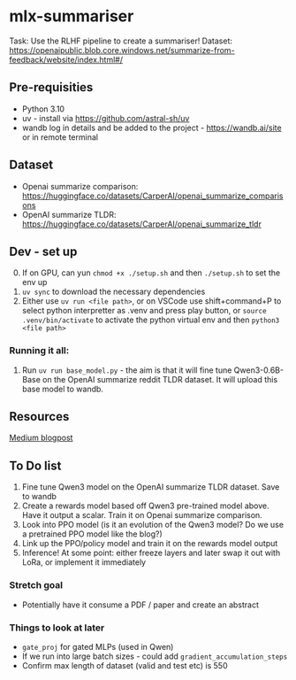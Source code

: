 # mlx-summariser
Task: Use the RLHF pipeline to create a summariser!
Dataset: https://openaipublic.blob.core.windows.net/summarize-from-feedback/website/index.html#/

## Pre-requisities 
- Python 3.10
- uv - install via https://github.com/astral-sh/uv
- wandb log in details and be added to the project - https://wandb.ai/site or in remote terminal 

## Dataset
- Openai summarize comparison: https://huggingface.co/datasets/CarperAI/openai_summarize_comparisons
- OpenAI summarize TLDR: https://huggingface.co/datasets/CarperAI/openai_summarize_tldr

## Dev - set up
0. If on GPU, can yun `chmod +x ./setup.sh` and then `./setup.sh` to set the env up
1. `uv sync` to download the necessary dependencies
2. Either use `uv run <file path>`, or on VSCode use shift+command+P to select python interpretter as .venv and press play button, or `source .venv/bin/activate` to activate the python virtual env and then `python3 <file path>`

### Running it all:
1. Run `uv run base_model.py` - the aim is that it will fine tune Qwen3-0.6B-Base on the OpenAI summarize reddit TLDR dataset. It will upload this base model to wandb.

## Resources
[Medium blogpost](https://medium.com/@Uvwxyz/rlhf-on-a-budget-gpt-2-for-summarization-39f9d016202b)

## To Do list
1. Fine tune Qwen3 model on the OpenAI summarize TLDR dataset. Save to wandb
2. Create a rewards model based off Qwen3 pre-trained model above. Have it output a scalar. Train it on Openai summarize comparison.
3. Look into PPO model (is it an evolution of the Qwen3 model? Do we use a pretrained PPO model like the blog?)
4. Link up the PPO/policy model and train it on the rewards model output
5. Inference!
At some point: either freeze layers and later swap it out with LoRa, or implement it immediately

### Stretch goal
- Potentially have it consume a PDF / paper and create an abstract

### Things to look at later
- `gate_proj` for gated MLPs (used in Qwen)
- If we run into large batch sizes - could add `gradient_accumulation_steps`
- Confirm max length of dataset (valid and test etc) is 550